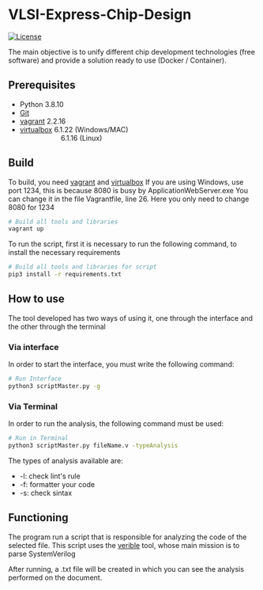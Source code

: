 # VLSI-Express-Chip-Design
[![License](https://img.shields.io/badge/License-Apache%202.0-blue.svg)](https://opensource.org/licenses/Apache-2.0)

The main objective is to unify different chip development technologies (free software) and provide a solution
ready to use (Docker / Container).
 
## Prerequisites     
- Python 3.8.10
- [Git] 
- [vagrant] 2.2.16
- [virtualbox] 6.1.22 (Windows/MAC)\
&nbsp;&nbsp;&nbsp;&nbsp;&nbsp;&nbsp;&nbsp;&nbsp;&nbsp;&nbsp;&nbsp;&nbsp;&nbsp;&nbsp;&nbsp;&nbsp;&nbsp;&nbsp;&nbsp;&nbsp;&nbsp;6.1.16 (Linux) 

## Build
To build, you need [vagrant] and [virtualbox]
If you are using Windows, use port 1234, this is because 8080 is busy by ApplicationWebServer.exe
You can change it in the file Vagrantfile, line 26. Here you only need to change 8080 for 1234

```bash
# Build all tools and libraries
vagrant up 
```

To run the script, first it is necessary to run the following command, to install the necessary requirements

```bash
# Build all tools and libraries for script
pip3 install -r requirements.txt
```


## How to use
The tool developed has two ways of using it, one through the interface and the other through the terminal

### Via interface
In order to start the interface, you must write the following command:

```bash
# Run Interface
python3 scriptMaster.py -g
```

### Via Terminal
In order to run the analysis, the following command must be used:

```bash
# Run in Terminal
python3 scriptMaster.py fileName.v -typeAnalysis
```
The types of analysis available are:
- -l: check lint's rule
- -f: formatter your code
- -s: check sintax

## Functioning
The program run a script that is responsible for analyzing the code of the selected file. This script uses the [verible] tool, whose main mission is to parse SystemVerilog

After running, a .txt file will be created in which you can see the analysis performed on the document.

[Git]:https://git-scm.com/downloads
[vagrant]:https://www.vagrantup.com/
[virtualbox]: https://www.virtualbox.org/
[verible]: https://github.com/google/verible/blob/master/README.md
[python-vagrant]: https://pypi.org/project/python-vagrant/
[Fabric3]: https://pypi.org/project/Fabric3/
[Tkinter]: https://www.tutorialspoint.com/how-to-install-tkinter-in-python
[Pygments]: https://pygments.org/